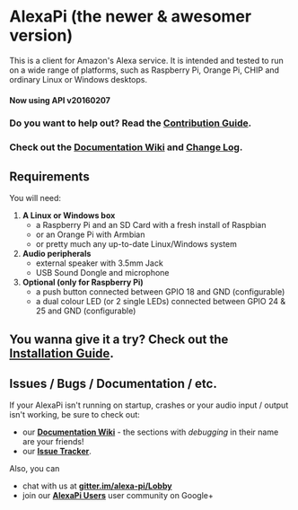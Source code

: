 # AlexaPi (the newer & awesomer version)

This is a client for Amazon's Alexa service. It is intended and tested to run on a wide range of platforms, such as Raspberry Pi, Orange Pi, CHIP and ordinary Linux or Windows desktops.

#### Now using API v20160207 

### Do you want to help out? Read the [Contribution Guide](CONTRIBUTING.md).

### Check out the [Documentation Wiki](https://github.com/alexa-pi/AlexaPi/wiki) and [Change Log](CHANGELOG.md).

## Requirements

You will need:

1. **A Linux or Windows box**
    - a Raspberry Pi and an SD Card with a fresh install of Raspbian
    - or an Orange Pi with Armbian
    - or pretty much any up-to-date Linux/Windows system
2. **Audio peripherals**
    - external speaker with 3.5mm Jack
    - USB Sound Dongle and microphone
3. **Optional (only for Raspberry Pi)**
    - a push button connected between GPIO 18 and GND (configurable)
    - a dual colour LED (or 2 single LEDs) connected between GPIO 24 & 25 and GND (configurable)

## You wanna give it a try? Check out the [Installation Guide](https://github.com/alexa-pi/AlexaPi/wiki/Installation).

## Issues / Bugs / Documentation / etc.

If your AlexaPi isn't running on startup, crashes or your audio input / output isn't working, be sure to check out:

- our **[Documentation Wiki](https://github.com/alexa-pi/AlexaPi/wiki)** - the sections with _debugging_ in their name are your friends!
- our **[Issue Tracker](https://github.com/alexa-pi/AlexaPi/issues)**. 

Also, you can
- chat with us at **[gitter.im/alexa-pi/Lobby](https://gitter.im/alexa-pi/Lobby)**  
- join our **[AlexaPi Users](https://plus.google.com/communities/105607055053826225738/)** user community on Google+  
